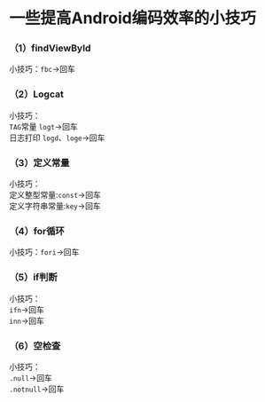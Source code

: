 # 一些提高Android编码效率的小技巧


### （1）findViewById
小技巧：`fbc`->回车
### （2）Logcat
小技巧：<br>
    `TAG`常量 `logt`->回车 <br>
    日志打印 `logd`、`loge`->回车
### （3）定义常量
小技巧：<br>
    定义整型常量:`const`->回车 <br>
    定义字符串常量:`key`->回车
### （4）for循环
小技巧：`fori`->回车
### （5）if判断
小技巧：<br>
      `ifn`->回车 <br>
      `inn`->回车
### （6）空检查
小技巧：<br>
    `.null`->回车 <br>
    `.notnull`->回车
